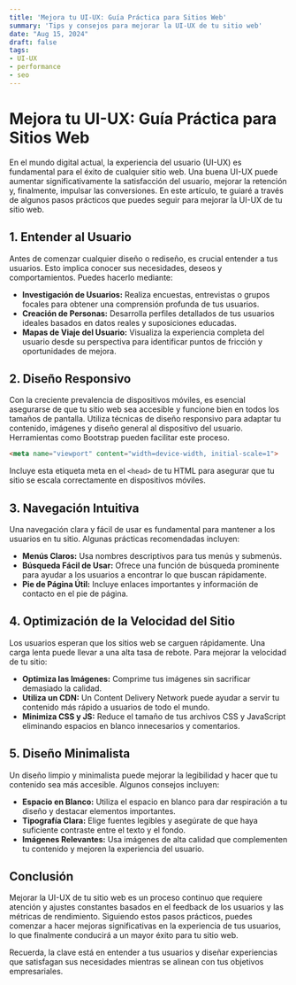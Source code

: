 ```yaml
---
title: 'Mejora tu UI-UX: Guía Práctica para Sitios Web'
summary: 'Tips y consejos para mejorar la UI-UX de tu sitio web'
date: "Aug 15, 2024"
draft: false
tags:
- UI-UX
- performance
- seo
---
```


# Mejora tu UI-UX: Guía Práctica para Sitios Web

En el mundo digital actual, la experiencia del usuario (UI-UX) es fundamental para el éxito de cualquier sitio web. Una buena UI-UX puede aumentar significativamente la satisfacción del usuario, mejorar la retención y, finalmente, impulsar las conversiones. En este artículo, te guiaré a través de algunos pasos prácticos que puedes seguir para mejorar la UI-UX de tu sitio web.

## 1. Entender al Usuario

Antes de comenzar cualquier diseño o rediseño, es crucial entender a tus usuarios. Esto implica conocer sus necesidades, deseos y comportamientos. Puedes hacerlo mediante:

- **Investigación de Usuarios:** Realiza encuestas, entrevistas o grupos focales para obtener una comprensión profunda de tus usuarios.
- **Creación de Personas:** Desarrolla perfiles detallados de tus usuarios ideales basados en datos reales y suposiciones educadas.
- **Mapas de Viaje del Usuario:** Visualiza la experiencia completa del usuario desde su perspectiva para identificar puntos de fricción y oportunidades de mejora.

## 2. Diseño Responsivo

Con la creciente prevalencia de dispositivos móviles, es esencial asegurarse de que tu sitio web sea accesible y funcione bien en todos los tamaños de pantalla. Utiliza técnicas de diseño responsivo para adaptar tu contenido, imágenes y diseño general al dispositivo del usuario. Herramientas como Bootstrap pueden facilitar este proceso.

```html
<meta name="viewport" content="width=device-width, initial-scale=1">
```

Incluye esta etiqueta meta en el `<head>` de tu HTML para asegurar que tu sitio se escala correctamente en dispositivos móviles.

## 3. Navegación Intuitiva

Una navegación clara y fácil de usar es fundamental para mantener a los usuarios en tu sitio. Algunas prácticas recomendadas incluyen:

- **Menús Claros:** Usa nombres descriptivos para tus menús y submenús.
- **Búsqueda Fácil de Usar:** Ofrece una función de búsqueda prominente para ayudar a los usuarios a encontrar lo que buscan rápidamente.
- **Pie de Página Útil:** Incluye enlaces importantes y información de contacto en el pie de página.

## 4. Optimización de la Velocidad del Sitio

Los usuarios esperan que los sitios web se carguen rápidamente. Una carga lenta puede llevar a una alta tasa de rebote. Para mejorar la velocidad de tu sitio:

- **Optimiza las Imágenes:** Comprime tus imágenes sin sacrificar demasiado la calidad.
- **Utiliza un CDN:** Un Content Delivery Network puede ayudar a servir tu contenido más rápido a usuarios de todo el mundo.
- **Minimiza CSS y JS:** Reduce el tamaño de tus archivos CSS y JavaScript eliminando espacios en blanco innecesarios y comentarios.

## 5. Diseño Minimalista

Un diseño limpio y minimalista puede mejorar la legibilidad y hacer que tu contenido sea más accesible. Algunos consejos incluyen:

- **Espacio en Blanco:** Utiliza el espacio en blanco para dar respiración a tu diseño y destacar elementos importantes.
- **Tipografía Clara:** Elige fuentes legibles y asegúrate de que haya suficiente contraste entre el texto y el fondo.
- **Imágenes Relevantes:** Usa imágenes de alta calidad que complementen tu contenido y mejoren la experiencia del usuario.

## Conclusión

Mejorar la UI-UX de tu sitio web es un proceso continuo que requiere atención y ajustes constantes basados en el feedback de los usuarios y las métricas de rendimiento. Siguiendo estos pasos prácticos, puedes comenzar a hacer mejoras significativas en la experiencia de tus usuarios, lo que finalmente conducirá a un mayor éxito para tu sitio web.

Recuerda, la clave está en entender a tus usuarios y diseñar experiencias que satisfagan sus necesidades mientras se alinean con tus objetivos empresariales.

